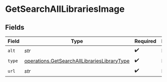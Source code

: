 # GetSearchAllLibrariesImage


## Fields

| Field                                                                                                      | Type                                                                                                       | Required                                                                                                   | Description                                                                                                | Example                                                                                                    |
| ---------------------------------------------------------------------------------------------------------- | ---------------------------------------------------------------------------------------------------------- | ---------------------------------------------------------------------------------------------------------- | ---------------------------------------------------------------------------------------------------------- | ---------------------------------------------------------------------------------------------------------- |
| `alt`                                                                                                      | *str*                                                                                                      | :heavy_check_mark:                                                                                         | N/A                                                                                                        | Episode 1                                                                                                  |
| `type`                                                                                                     | [operations.GetSearchAllLibrariesLibraryType](../../models/operations/getsearchalllibrarieslibrarytype.md) | :heavy_check_mark:                                                                                         | N/A                                                                                                        | background                                                                                                 |
| `url`                                                                                                      | *str*                                                                                                      | :heavy_check_mark:                                                                                         | N/A                                                                                                        | /library/metadata/45521/thumb/1644710589                                                                   |